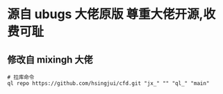 # 源自 ubugs 大佬原版 尊重大佬开源,收费可耻

## 修改自 mixingh 大佬

```
# 拉库命令
ql repo https://github.com/hsingjui/cfd.git "jx_" "" "ql_" "main"
```
